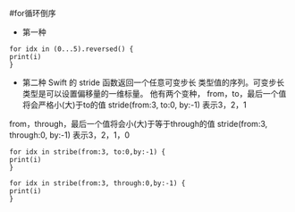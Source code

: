 #for循环倒序


* 第一种
```
for idx in (0...5).reversed() {
print(i)
}
```
* 第二种
Swift 的 stride 函数返回一个任意可变步长 类型值的序列。可变步长类型是可以设置偏移量的一维标量。
他有两个变种，
from，to，最后一个值将会严格小(大)于to的值
stride(from:3, to:0, by:-1) 表示3，2，1

from，through，最后一个值将会小(大)于等于through的值
stride(from:3, through:0, by:-1) 表示3，2，1，0

```
for idx in stribe(from:3, to:0,by:-1) {
print(i)
}
```

```
for idx in stribe(from:3, through:0,by:-1) {
print(i)
}

```